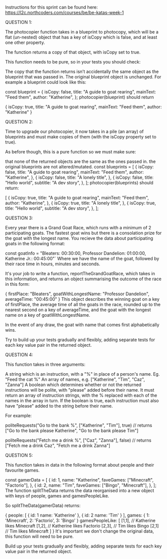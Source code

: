 Instructions for this sprint can be found here: https://l2c.northcoders.com/courses/be/be-katas-week-1

QUESTION 1:

The photocopier function takes in a blueprint to photocopy, which will be a flat (un-nested) object that has a key of isCopy which is false, and at least one other property.

The function returns a copy of that object, with isCopy set to true.

This function needs to be pure, so in your tests you should check:

The copy that the function returns isn’t accidentally the same object as the blueprint that was passed in.
The original blueprint object is unchanged.
For example a blueprint could look like this:

const blueprint = {
  isCopy: false,
  title: "A guide to goat rearing",
  mainText: "Feed them",
  author: "Katherine",
};
photocopier(blueprint) should return

{
    isCopy: true,
    title: "A guide to goat rearing",
    mainText: "Feed them",
    author: "Katherine"
}





QUESTION 2:

Time to upgrade our photocopier, it now takes in a pile (an array) of blueprints and must make copies of them (with the isCopy property set to true).

As before though, this is a pure function so we must make sure:

that none of the returned objects are the same as the ones passed in.
the original blueprints are not altered/mutated.
const blueprints = [
  {
    isCopy: false,
    title: "A guide to goat rearing",
    mainText: "Feed them",
    author: "Katherine",
  },
  {
    isCopy: false,
    title: "A lonely title",
  },
  {
    isCopy: false,
    title: "Hello world",
    subtitle: "A dev story",
  },
];
photocopier(blueprints) should return:

[
  {
    isCopy: true,
    title: "A guide to goat rearing",
    mainText: "Feed them",
    author: "Katherine",
  },
  {
    isCopy: true,
    title: "A lonely title",
  },
  {
    isCopy: true,
    title: "Hello world",
    subtitle: "A dev story",
  },
];



QUESTION 3:




Every year there is a Grand Goat Race, which runs with a minimum of 2 participating goats. The fastest goat wins but there is a consolation prize for the goat with the longest name. You recieve the data about participating goats in the following format:

const goatInfo = "Bleaters: 00:30:00, Professor Dandelion: 01:00:00, Katherine Jr.: 00:45:00"`
Where we have the name of the goat, followed by their race time in hours, minutes and seconds.

It's your job to write a function, reportTheGrandGoatRace, which takes in this information, and returns an object summarising the outcome of the race in this form:

{
    firstPlace: "Bleaters",
    goatWithLongestName: "Professor Dandelion",
    averageTime: "00:45:00"
}
This object describes the winning goat on a key of firstPlace, the average time of all the goats in the race, rounded up to the nearest second on a key of averageTime, and the goat with the longest name on a key of goatWithLongestName.

In the event of any draw, the goat with name that comes first alphabetically wins.

Try to build up your tests gradually and flexibly, adding separate tests for each key value pair in the returned object.



QUESTION 4:

This function takes in three arguments:

A string which is an instruction, with a "%" in place of a person's name. Eg. "Feed the cat %"
An array of names, e.g. ["Katherine", "Tim", "Caz", "Zanna"]
A boolean which determines whether or not the returned instructions will be polite, with "please" added before their name.
It must return an array of instruction strings, with the % replaced with each of the names in the array in turn. If the boolean is true, each instruction must also have "please" added to the string before their name.

For example:

politeRequests("Go to the bank %", ["Katherine", "Tim"], true)
// returns ["Go to the bank please Katherine", "Go to the bank please Tim"]

politeRequests("Fetch me a drink %", ["Caz", "Zanna"], false)
// returns ["Fetch me a drink Caz", "Fetch me a drink Zanna"]






QUESTION 5:

This function takes in data in the following format about people and their favourite games.

const gamerData = [
  {
    id: 1,
    name: "Katherine",
    faveGames: ["Minecraft", "Factorio"],
  },
  {
    id: 2,
    name: "Tim",
    faveGames: ["Bingo", "Minecraft"],
  },
];
The function splitTheData returns the data reorganised into a new object with keys of people, games and gamesPeopleLike.

So splitTheData(gamerData) returns:

{
    people: [
        {
            id: 1
            name: 'Katherine'
        },
        {
            id: 2
            name: 'Tim'
        }
    ],
    games: {
        1: 'Minecraft',
        2: 'Factorio',
        3: 'Bingo'
    }
    gamesPeopleLike: [
      [1,1], // Katherine likes Minecraft
      [1,2], // Katherine likes Factorio
      [2,3], // Tim likes Bingo
      [2,1]  // Tim likes Minecraft
    ]
}
It's important we don't change the original data, this function will need to be pure.

Build up your tests gradually and flexibly, adding separate tests for each key value pair in the returned object.